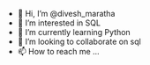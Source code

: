 - 👋 Hi, I’m @divesh_maratha
- 👀 I’m interested in SQL
- 🌱 I’m currently learning Python
- 💞️ I’m looking to collaborate on sql
- 📫 How to reach me ...

<!---
diveshpro/diveshpro is a ✨ special ✨ repository because its `README.md` (this file) appears on your GitHub profile.
You can click the Preview link to take a look at your changes.
--->
